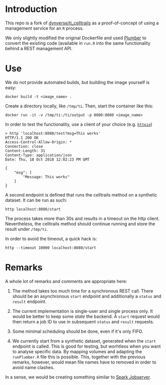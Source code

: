 # Introduction

This repo is a fork of [dynverse/ti_celltrails](https://github.com/dynverse/ti_celltrails) as a proof-of-concept of using a management service for an `R` process.

We only slightly modified the original Dockerfile and used [Plumber](https://www.rplumber.io/) to convert the existing code (available in `run.R` into the same functionality behind a REST management API.

# Use

We do not provide automated builds, but building the image yourself is easy:

	docker build -t <image_name> .

Create a directory locally, like `/tmp/ti`. Then, start the container like this:

	docker run -it -v /tmp/ti:/ti/output -p 8080:8080 <image_name>

In order to test the functionality, use a client of your choice (e.g. [`httpie`](https://httpie.org/))

```
> http 'localhost:8080/test?msg=This works'
HTTP/1.1 200 OK
Access-Control-Allow-Origin: *
Connection: close
Content-Length: 31
Content-Type: application/json
Date: Thu, 18 Oct 2018 12:02:23 PM GMT

{
    "msg": [
        "Message: This works"
    ]
}
```

A second endpoint is defined that runs the celltrails method on a synthetic
dataset. It can be run as such:

	http localhost:8080/start

The process takes more than 30s and results in a timeout on the http client.
Nevertheless, the celltrails method should continue running and store the
result under `/tmp/ti`.

In order to avoid the timeout, a quick hack is:

	http --timeout 10000 localhost:8080/start

# Remarks

A whole lot of remarks and comments are appropriate here:

1. The method takes too much time for a synchronous REST call. There should be
an asynchronous `start` endpoint and additionally a `status` and `result`
endpoint.

2. The current implementation is single-user and single process only. It would
be better to keep some _state_ the backend. A `start` request would then
return a job ID to use in subsequent `status` and `result` requests.

3. Some minimal scheduling should be done, even if it's only FIFO.

4. We currently start from a synthetic dataset, generated when the `start`
endpoint is called. This is good for testing, but worhtless when you want to
analyse specific data. By mapping volumes and adapting the `runPlumber.R` file
this is possible. This, together with the previous remarks, however, would
mean file names have to removed in order to avoid name clashes.

In a sense, we would be creating something similar to [Spark Jobserver](https://github.com/spark-jobserver/spark-jobserver).


